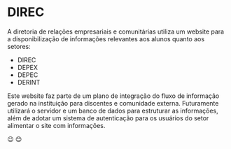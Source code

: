 # DIREC

A diretoria de relações empresariais e comunitárias utiliza um website para a 
disponibilização de informações relevantes aos alunos quanto aos setores:

- DIREC
- DEPEX
- DEPEC
- DERINT

Este website faz parte de um plano de integração do fluxo de informação gerado
na instituição para discentes e comunidade externa. Futuramente utilizará o 
servidor e um banco de dados para estruturar as informações, além de adotar um
sistema de autenticação para os usuários do setor alimentar o site com informações.


:wink:
:blush:
